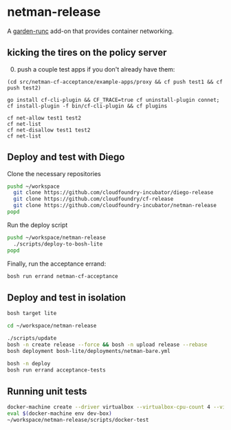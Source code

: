 # netman-release

A [garden-runc](https://github.com/cloudfoundry-incubator/garden-runc-release) add-on
that provides container networking.

## kicking the tires on the policy server
0. push a couple test apps if you don't already have them:

  ```
  (cd src/netman-cf-acceptance/example-apps/proxy && cf push test1 && cf push test2)

  go install cf-cli-plugin && CF_TRACE=true cf uninstall-plugin connet; cf install-plugin -f bin/cf-cli-plugin && cf plugins

  cf net-allow test1 test2
  cf net-list
  cf net-disallow test1 test2
  cf net-list
  ```


## Deploy and test with Diego

Clone the necessary repositories

```bash
pushd ~/workspace
  git clone https://github.com/cloudfoundry-incubator/diego-release
  git clone https://github.com/cloudfoundry/cf-release
  git clone https://github.com/cloudfoundry-incubator/netman-release
popd
```

Run the deploy script

```bash
pushd ~/workspace/netman-release
  ./scripts/deploy-to-bosh-lite
popd
```

Finally, run the acceptance errand:

```bash
bosh run errand netman-cf-acceptance
```

## Deploy and test in isolation

```bash
bosh target lite

cd ~/workspace/netman-release

./scripts/update
bosh -n create release --force && bosh -n upload release --rebase
bosh deployment bosh-lite/deployments/netman-bare.yml

bosh -n deploy
bosh run errand acceptance-tests
```

## Running unit tests

```bash
docker-machine create --driver virtualbox --virtualbox-cpu-count 4 --virtualbox-memory 2048 dev-box
eval $(docker-machine env dev-box)
~/workspace/netman-release/scripts/docker-test
```

